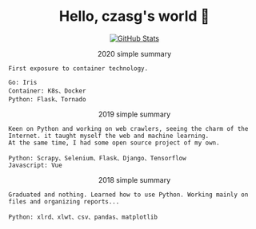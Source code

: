 <p>
  <h1 align="center">
    <b>Hello, czasg's world 👋</b>
  </h1>
</p>
<p align="center">
  <a href="https://github.com/czasg">
    <img alt="GitHub Stats" src="https://github-readme-stats.vercel.app/api?username=czasg&hide=issues&hide_title=true&include_all_commits=true&bg_color=30,e96443,904e95&title_color=fff&text_color=fff" />
    </a>
</p>

<p align="center">2020 simple summary</p>

```text
First exposure to container technology.

Go: Iris
Container: K8s、Docker
Python: Flask、Tornado
```

<p align="center">2019 simple summary</p>

```text
Keen on Python and working on web crawlers, seeing the charm of the Internet. it taught myself the web and machine learning.
At the same time, I had some open source project of my own.

Python: Scrapy、Selenium、Flask、Django、Tensorflow
Javascript: Vue
```

<p align="center">2018 simple summary</p>

```text
Graduated and nothing. Learned how to use Python. Working mainly on files and organizing reports...

Python: xlrd、xlwt、csv、pandas、matplotlib
```





<!--
**czasg/czasg** is a ✨ _special_ ✨ repository because its `README.md` (this file) appears on your GitHub profile.

Here are some ideas to get you started:

- 🔭 I’m currently working on ...
- 🌱 I’m currently learning ...
- 👯 I’m looking to collaborate on ...
- 🤔 I’m looking for help with ...
- 💬 Ask me about ...
- 📫 How to reach me: ...
- 😄 Pronouns: ...
- ⚡ Fun fact: ...
-->
